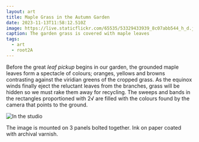 ```yaml
---
layout: art
title: Maple Grass in the Autumn Garden
date: 2023-11-13T11:58:12.510Z
image: https://live.staticflickr.com/65535/53329433939_8c07abb544_h_d.jpg
caption: The garden grass is covered with maple leaves
tags:
  - art
  - root2A
---
```

Before the great *leaf pickup* begins in our garden, the grounded maple leaves form a spectacle of colours; oranges, yellows and browns contrasting against the viridian greens of the cropped grass. As the equinox winds finally eject the reluctant leaves from the branches, grass will be hidden so we must rake them away for recycling. The sweeps and bands in the rectangles proportioned with 2√  are filled with the colours found by the camera that points to the ground.

![In the studio](https://live.staticflickr.com/65535/53381269797_2a6fd66cd0_h_d.jpg "In the studio")

The image is mounted on 3 panels bolted together. Ink on paper coated with archival varnish.